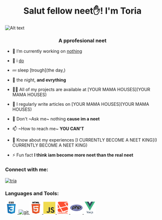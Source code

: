 <h1 align="center">Salut fellow neet✋! I'm Toria</h1> 
<!--pp
-->


![Alt text](https://th.bing.com/th/id/OIG4.soVLua704jFvdIz3yY6f?w=1024&h=1024&rs=1&pid=ImgDetMain)

<h3 align="center">A pprofesional neet</h3>


- 🔭 I’m currently working on [nothing](all)

- 🌱 i [do](just)

- 💤 sleep [trough](the day,)

- 🌌 the night, **and evrything**

- 👨‍💻 All of my projects are available at [YOUR MAMA HOUSES](YOUR MAMA HOUSES)

- 📝 I regularly write articles on [YOUR MAMA HOUSES](YOUR MAMA HOUSES)

- 💬 Don't ~Ask me~ nothing **cause im a neet**

- 📫 ~How to reach me~ **YOU CAN'T**

- 📄 Know about my experiences [I CURRENTLY BECOME A NEET KING](I CURRENTLY BECOME A NEET KING)

- ⚡ Fun fact **I think iam become more neet than the real neet**

<h3 align="left">Connect with me:</h3>
<p align="left">
<a href="https://linkedin.com/in/tria" target="blank"><img align="center" src="https://raw.githubusercontent.com/rahuldkjain/github-profile-readme-generator/master/src/images/icons/Social/linked-in-alt.svg" alt="tria" height="30" width="40" /></a>
</p>

<h3 align="left">Languages and Tools:</h3>
<p align="left"> <a href="https://www.w3schools.com/css/" target="_blank" rel="noreferrer"> <img src="https://raw.githubusercontent.com/devicons/devicon/master/icons/css3/css3-original-wordmark.svg" alt="css3" width="40" height="40"/> </a> <a href="https://git-scm.com/" target="_blank" rel="noreferrer"> <img src="https://www.vectorlogo.zone/logos/git-scm/git-scm-icon.svg" alt="git" width="40" height="40"/> </a> <a href="https://www.w3.org/html/" target="_blank" rel="noreferrer"> <img src="https://raw.githubusercontent.com/devicons/devicon/master/icons/html5/html5-original-wordmark.svg" alt="html5" width="40" height="40"/> </a> <a href="https://developer.mozilla.org/en-US/docs/Web/JavaScript" target="_blank" rel="noreferrer"> <img src="https://raw.githubusercontent.com/devicons/devicon/master/icons/javascript/javascript-original.svg" alt="javascript" width="40" height="40"/> </a> <a href="https://laravel.com/" target="_blank" rel="noreferrer"> <img src="https://raw.githubusercontent.com/devicons/devicon/master/icons/laravel/laravel-plain-wordmark.svg" alt="laravel" width="40" height="40"/> </a> <a href="https://www.php.net" target="_blank" rel="noreferrer"> <img src="https://raw.githubusercontent.com/devicons/devicon/master/icons/php/php-original.svg" alt="php" width="40" height="40"/> </a> <a href="https://vuejs.org/" target="_blank" rel="noreferrer"> <img src="https://raw.githubusercontent.com/devicons/devicon/master/icons/vuejs/vuejs-original-wordmark.svg" alt="vuejs" width="40" height="40"/> </a> </p>




<!--
**RamblingSprite/RamblingSprite** is a ✨ _special_ ✨ repository because its `README.md` (this file) appears on your GitHub profile.

Here are some ideas to get you started:

- 🔭 I’m currently working on ...
- 🌱 I’m currently learning ...
- 👯 I’m looking to collaborate on ...
- 🤔 I’m looking for help with ...
- 💬 Ask me about ...
- 📫 How to reach me: ...
- 😄 Pronouns: ...
- ⚡ Fun fact: ...
-->
